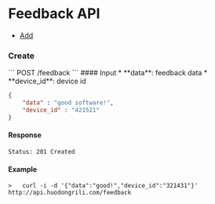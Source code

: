 Feedback API
==========

* [Add](#add)

<h3 id="add">Create</h3>
```
POST /feedback
```
#### Input
* **data**: feedback data
* **device_id**: device id

```json
{
    "data" : "good software!",
    "device_id" : "421521"
}
```

#### Response
```
Status: 201 Created
```

#### Example
```
>   curl -i -d '{"data":"good!","device_id":"321431"}' http://api.huodongrili.com/feedback
```


